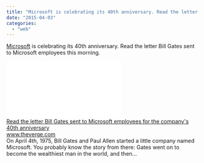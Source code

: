 ```yaml
---
title: "Microsoft is celebrating its 40th anniversary. Read the letter Bill Gates sent t..."
date: "2015-04-03"
categories: 
  - "web"
---
```


[Microsoft](http://www.facebook.com/profile.php?id=20528438720 "To tag someone, type @ and then the friend's name") is celebrating its 40th anniversary. Read the letter Bill Gates sent to Microsoft employees this morning.  
  
[![](images/safe_image.php?d=AQAM7MJ4PzlG5htN&w=158&h=158&url=https%3A%2F%2Fcdn3.vox-cdn.com%2Fthumbor%2F0oQceNArXLSON1D31D4K88E9v5o%3D%2F0x0%3A2050x1153%2F1600x900%2Fcdn0.vox-cdn.com%2Fuploads%2Fchorus_image%2Fimage%2F46041034%2Fbill_gates_paul_allen.0.0.jpg)](http://l.facebook.com/l.php?u=http%3A%2F%2Ftheverge.com%2Fe%2F8105016%3Futm_campaign%3Dtheverge%26utm_content%3Darticle%26utm_medium%3Dsocial%26utm_source%3Dfacebook&h=EAQEWdo2n&s=1)  
[Read the letter Bill Gates sent to Microsoft employees for the company's 40th anniversary](http://l.facebook.com/l.php?u=http%3A%2F%2Ftheverge.com%2Fe%2F8105016%3Futm_campaign%3Dtheverge%26utm_content%3Darticle%26utm_medium%3Dsocial%26utm_source%3Dfacebook&h=vAQE9XaMB&s=1)  
www.theverge.com  
On April 4th, 1975, Bill Gates and Paul Allen started a little company named Microsoft. You probably know the story from there: Gates went on to become the wealthiest man in the world, and then...
